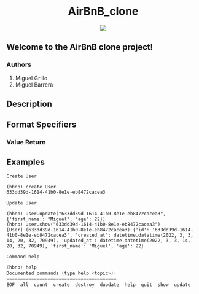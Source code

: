 <h1 align="center"> AirBnB_clone </h1>
<p align="center">
<img src="https://user-images.githubusercontent.com/68792144/141602345-7b71c4ea-a4dd-42d9-b706-7fc2c7b85ca5.png">
</p>


## Welcome to the AirBnB clone project!

### Authors
1. Miguel Grillo
2. Miguel Barrera


## Description



## Format Specifiers



### Value Return 

## Examples
`Create User`
```python3
(hbnb) create User
633dd39d-1614-41b0-8e1e-eb8472cacea3
```

`Update User`
```python3
(hbnb) User.update("633dd39d-1614-41b0-8e1e-eb8472cacea3", {'first_name': "Miguel", "age": 22})
(hbnb) User.show("633dd39d-1614-41b0-8e1e-eb8472cacea3")
[User] (633dd39d-1614-41b0-8e1e-eb8472cacea3) {'id': '633dd39d-1614-41b0-8e1e-eb8472cacea3', 'created_at': datetime.datetime(2022, 3, 3, 14, 20, 32, 70949), 'updated_at': datetime.datetime(2022, 3, 3, 14, 20, 32, 70949), 'first_name': 'Miguel', 'age': 22}
```
`Command help`
```c
(hbnb) help
Documented commands (type help <topic>):
========================================
EOF  all  count  create  destroy  dupdate  help  quit  show  update
```
